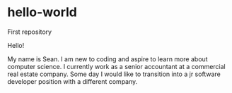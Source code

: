 # hello-world
First repository

Hello!

My name is Sean. I am new to coding and aspire to learn more about computer science. I currently work as a senior accountant at a commercial real estate company. Some day I would like to transition into a jr software developer position with a different company.

